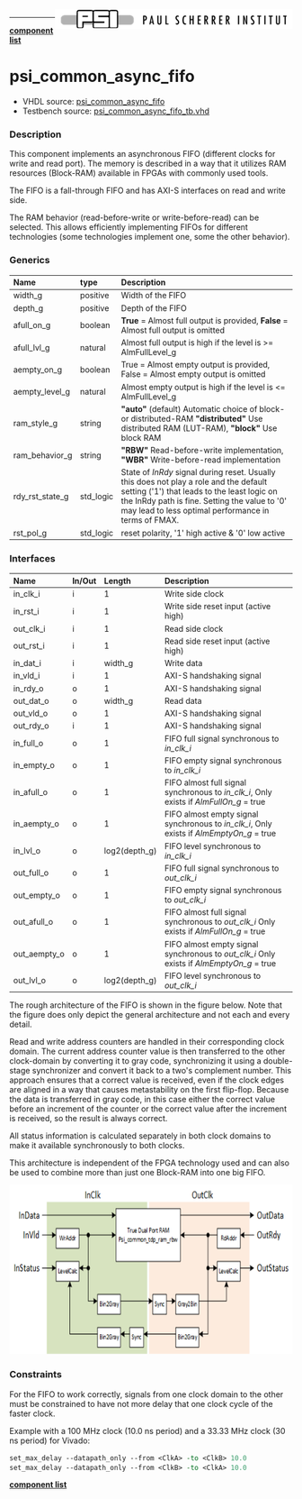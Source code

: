 <img align="right" src="../psi_logo.png">

***

[**component list**](../README.md)

# psi_common_async_fifo
 - VHDL source: [psi_common_async_fifo](../../hdl/psi_common_async_fifo.vhd)
 - Testbench source: [psi_common_async_fifo_tb.vhd](../../testbench/psi_common_async_fifo_tb/psi_common_async_fifo_tb.vhd)

### Description

This component implements an asynchronous FIFO (different clocks for write and read port). The memory is described in a way that it utilizes RAM resources (Block-RAM) available in FPGAs with commonly used tools.

The FIFO is a fall-through FIFO and has AXI-S interfaces on read and write side.

The RAM behavior (read-before-write or write-before-read) can be selected. This allows efficiently implementing FIFOs for different technologies (some technologies implement one, some the other behavior).


### Generics
| Name            | type      | Description                                          |
|:----------------|:----------|:-----------------------------------------------------|
| width_g         | positive  | Width of the FIFO|
| depth_g         | positive  | Depth of the FIFO|
| afull_on_g      | boolean   | **True** = Almost full output is provided, **False** = Almost full output is omitted|
| afull_lvl_g     | natural   | Almost full output is high if the level is \>= AlmFullLevel\_g|
| aempty_on_g     | boolean   | True = Almost empty output is provided, False = Almost empty output is omitted|
| aempty_level_g  | natural   | Almost empty output is high if the level is \<= AlmFullLevel\_g|
| ram_style_g     | string    | **"auto"** (default) Automatic choice of block- or distributed-RAM **"distributed"** Use distributed RAM (LUT-RAM), **"block"** Use block RAM|
| ram_behavior_g  | string    | **"RBW"** Read-before-write implementation, **"WBR"** Write-before-read implementation|
| rdy_rst_state_g | std_logic | State of *InRdy* signal during reset. Usually this does not play a role and the default setting ('1') that leads to the least logic on the InRdy path is fine. Setting the value to '0' may lead to less optimal performance in terms of FMAX.|
| rst_pol_g       | std_logic | reset polarity, '1' high active & '0' low active|



### Interfaces

| Name         | In/Out   | Length   | Description   |
|:-------------|:---------|:---------|:--------------|
| in_clk_i     | i        | 1        | Write side clock    |
| in_rst_i     | i        | 1        | Write side reset input (active high)   |
| out_clk_i    | i        | 1        | Read side clock|
| out_rst_i    | i        | 1        | Read side reset  input (active high)  |
| in_dat_i     | i        | width_g  | Write data      |
| in_vld_i     | i        | 1        | AXI-S  handshaking signal|
| in_rdy_o     | o        | 1        | AXI-S  handshaking signal|
| out_dat_o    | o        | width_g  | Read data       |
| out_vld_o    | o        | 1        | AXI-S  handshaking signal          |
| out_rdy_o    | i        | 1        | AXI-S handshaking signal  |
| in_full_o    | o        | 1        | FIFO full signal synchronous to *in_clk_i*     |
| in_empty_o   | o        | 1        | FIFO empty signal synchronous to *in_clk_i*    |
| in_afull_o   | o        | 1        | FIFO almost full signal synchronous to *in_clk_i*, Only exists if *AlmFullOn\_g*  = true      |
| in_aempty_o  | o        | 1        | FIFO almost empty signal synchronous to *in_clk_i*, Only exists if   *AlmEmptyOn\_g* = true|
| in_lvl_o     | o        | log2(depth_g)  | FIFO level synchronous to  *in_clk_i*         |
| out_full_o   | o        | 1        | FIFO full  signal  synchronous to *out_clk_i*   |
| out_empty_o  | o        | 1        | FIFO empty signal   synchronous to *out_clk_i*        |
| out_afull_o  | o        | 1        | FIFO almost full signal synchronous to *out_clk_i* Only exists if *AlmFullOn\_g* = true       |
| out_aempty_o | o        | 1        | FIFO almost   empty signal  synchronous to *out_clk_i*  Only exists if  *AlmEmptyOn\_g* = true|
| out_lvl_o    | o        | log2(depth_g)  | FIFO level synchronous to   *out_clk_i*          |


The rough architecture of the FIFO is shown in the figure below. Note that the figure does only depict the general architecture and not each and every detail.

Read and write address counters are handled in their corresponding clock domain. The current address counter value is then transferred to the other clock-domain by converting it to gray code, synchronizing it using a double-stage synchronizer and convert it back to a two's complement number. This approach ensures that a correct value is received, even if the clock edges are aligned in a way that causes metastability on the first flip-flop. Because the data is transferred in gray code, in this case either the correct value before an increment of the counter or the correct value after the increment is received, so the result is always correct.

All status information is calculated separately in both clock domains to make it available synchronously to both clocks.

This architecture is independent of the FPGA technology used and can also be used to combine more than just one Block-RAM into one big FIFO.

<p align="center">
<img width="700" height="300" src="psi_common_async_fifo_fig0.png">
</p>

### Constraints

For the FIFO to work correctly, signals from one clock domain to the other must be constrained to have not more delay that one clock cycle of the faster clock.

Example with a 100 MHz clock (10.0 ns period) and a 33.33 MHz clock (30 ns period) for Vivado:

```tcl
set_max_delay --datapath_only --from <ClkA> -to <ClkB> 10.0
set_max_delay --datapath_only --from <ClkB> -to <ClkA> 10.0
```

[**component list**](../README.md)

